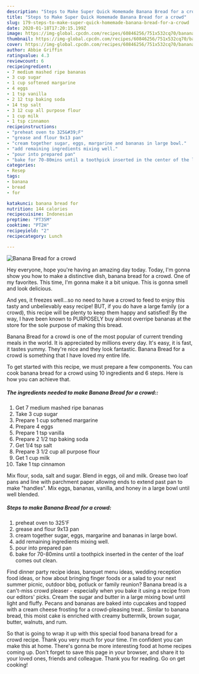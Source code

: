 ```yaml
---
description: "Steps to Make Super Quick Homemade Banana Bread for a crowd"
title: "Steps to Make Super Quick Homemade Banana Bread for a crowd"
slug: 179-steps-to-make-super-quick-homemade-banana-bread-for-a-crowd
date: 2020-01-18T17:20:15.199Z
image: https://img-global.cpcdn.com/recipes/60846256/751x532cq70/banana-bread-for-a-crowd-recipe-main-photo.jpg
thumbnail: https://img-global.cpcdn.com/recipes/60846256/751x532cq70/banana-bread-for-a-crowd-recipe-main-photo.jpg
cover: https://img-global.cpcdn.com/recipes/60846256/751x532cq70/banana-bread-for-a-crowd-recipe-main-photo.jpg
author: Abbie Griffin
ratingvalue: 4.3
reviewcount: 6
recipeingredient:
- 7 medium mashed ripe bananas
- 3 cup sugar
- 1 cup softened margarine
- 4 eggs
- 1 tsp vanilla
- 2 12 tsp baking soda
- 14 tsp salt
- 3 12 cup all purpose flour
- 1 cup milk
- 1 tsp cinnamon
recipeinstructions:
- "preheat oven to 325&#39;F"
- "grease and flour 9x13 pan"
- "cream together sugar, eggs, margarine and bananas in large bowl."
- "add remaining ingredients mixing well."
- "pour into prepared pan"
- "bake for 70-80mins until a toothpick inserted in the center of the loaf comes out clean."
categories:
- Resep
tags:
- banana
- bread
- for

katakunci: banana bread for
nutrition: 144 calories
recipecuisine: Indonesian
preptime: "PT35M"
cooktime: "PT2H"
recipeyield: "2"
recipecategory: Lunch

---
```



![Banana Bread for a crowd](https://img-global.cpcdn.com/recipes/60846256/751x532cq70/banana-bread-for-a-crowd-recipe-main-photo.jpg)

Hey everyone, hope you're having an amazing day today. Today, I'm gonna show you how to make a distinctive dish, banana bread for a crowd. One of my favorites. This time, I'm gonna make it a bit unique. This is gonna smell and look delicious.

And yes, it freezes well…so no need to have a crowd to feed to enjoy this tasty and unbelievably easy recipe! BUT, if you do have a large family (or a crowd), this recipe will be plenty to keep them happy and satisfied! By the way, I have been known to PURPOSELY buy almost overripe bananas at the store for the sole purpose of making this bread.

Banana Bread for a crowd is one of the most popular of current trending meals in the world. It is appreciated by millions every day. It's easy, it is fast, it tastes yummy. They're nice and they look fantastic. Banana Bread for a crowd is something that I have loved my entire life.


To get started with this recipe, we must prepare a few components. You can cook banana bread for a crowd using 10 ingredients and 6 steps. Here is how you can achieve that.

##### The ingredients needed to make Banana Bread for a crowd::

1. Get 7 medium mashed ripe bananas
1. Take 3 cup sugar
1. Prepare 1 cup softened margarine
1. Prepare 4 eggs
1. Prepare 1 tsp vanilla
1. Prepare 2 1/2 tsp baking soda
1. Get 1/4 tsp salt
1. Prepare 3 1/2 cup all purpose flour
1. Get 1 cup milk
1. Take 1 tsp cinnamon


Mix flour, soda, salt and sugar. Blend in eggs, oil and milk. Grease two loaf pans and line with parchment paper allowing ends to extend past pan to make &#34;handles&#34;. Mix eggs, bananas, vanilla, and honey in a large bowl until well blended. 

##### Steps to make Banana Bread for a crowd:

1. preheat oven to 325&#39;F
1. grease and flour 9x13 pan
1. cream together sugar, eggs, margarine and bananas in large bowl.
1. add remaining ingredients mixing well.
1. pour into prepared pan
1. bake for 70-80mins until a toothpick inserted in the center of the loaf comes out clean.


Find dinner party recipe ideas, banquet menu ideas, wedding reception food ideas, or how about bringing finger foods or a salad to your next summer picnic, outdoor bbq, potluck or family reunion? Banana bread is a can&#39;t-miss crowd pleaser - especially when you bake it using a recipe from our editors&#39; picks. Cream the sugar and butter in a large mixing bowl until light and fluffy. Pecans and bananas are baked into cupcakes and topped with a cream cheese frosting for a crowd-pleasing treat.. Similar to banana bread, this moist cake is enriched with creamy buttermilk, brown sugar, butter, walnuts, and rum. 

So that is going to wrap it up with this special food banana bread for a crowd recipe. Thank you very much for your time. I'm confident you can make this at home. There's gonna be more interesting food at home recipes coming up. Don't forget to save this page in your browser, and share it to your loved ones, friends and colleague. Thank you for reading. Go on get cooking!
